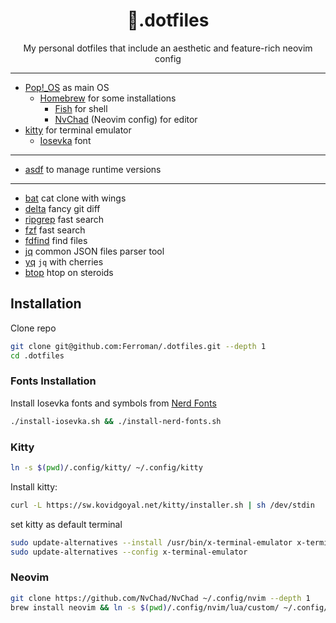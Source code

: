 <div align="center">
<h1>🔸.dotfiles</h1>
My personal dotfiles that include an aesthetic and feature-rich neovim config
</div>

---
- [Pop!_OS](https://pop.system76.com/) as main OS
    - [Homebrew](https://brew.sh) for some installations
        - [Fish](https://fishshell.com/) for shell
        - [NvChad](https://nvchad.com/) (Neovim config) for editor
- [kitty](https://sw.kovidgoyal.net/kitty/) for terminal emulator
    - [Iosevka](https://github.com/be5invis/Iosevka) font

---
- [asdf](https://asdf-vm.com) to manage runtime versions

---
- [bat](https://github.com/sharkdp/bat) cat clone with wings
- [delta](https://github.com/dandavison/delta) fancy git diff
- [ripgrep](https://github.com/BurntSushi/ripgrep) fast search
- [fzf](https://github.com/junegunn/fzf) fast search
- [fdfind](https://github.com/sharkdp/fd) find files
- [jq](https://stedolan.github.io/jq/) common JSON files parser tool
- [yq](https://github.com/mikefarah/yq) `jq` with cherries
- [btop](https://github.com/aristocratos/btop) htop on steroids

## Installation

Clone repo

```bash
git clone git@github.com:Ferroman/.dotfiles.git --depth 1
cd .dotfiles
```

### Fonts Installation

Install Iosevka fonts and symbols from [Nerd Fonts](https://www.nerdfonts.com/)

```bash
./install-iosevka.sh && ./install-nerd-fonts.sh
```

### Kitty

```bash
ln -s $(pwd)/.config/kitty/ ~/.config/kitty
```

Install kitty: 

```bash
curl -L https://sw.kovidgoyal.net/kitty/installer.sh | sh /dev/stdin
```

set kitty as default terminal

```bash
sudo update-alternatives --install /usr/bin/x-terminal-emulator x-terminal-emulator /home/bohdanf/.local/kitty.app/bin/kitty 5
sudo update-alternatives --config x-terminal-emulator
```

### Neovim

```bash
git clone https://github.com/NvChad/NvChad ~/.config/nvim --depth 1
brew install neovim && ln -s $(pwd)/.config/nvim/lua/custom/ ~/.config/nvim/lua/custom
```
